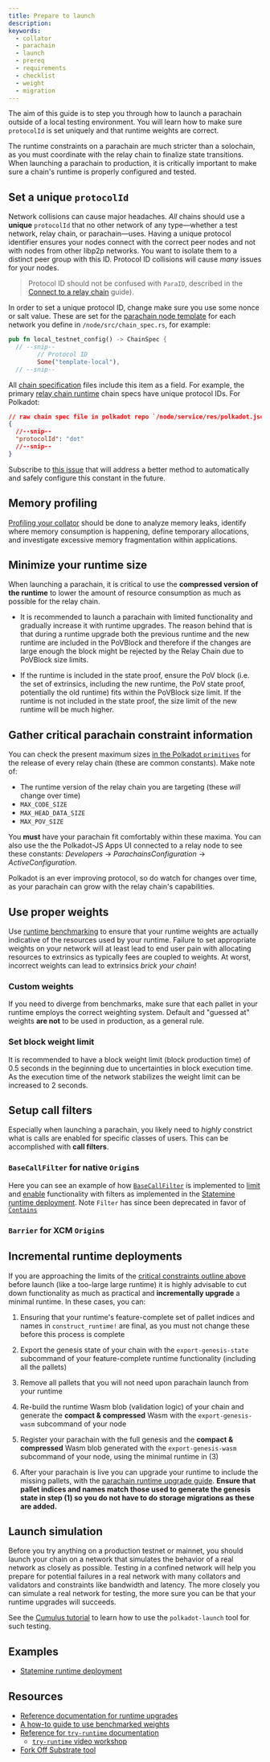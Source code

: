 ```yaml
---
title: Prepare to launch
description:
keywords:
  - collator
  - parachain
  - launch
  - prereq
  - requirements
  - checklist
  - weight
  - migration
---
```


The aim of this guide is to step you through how to launch a parachain outside of a local testing environment.
You will learn how to make sure `protocolId` is set uniquely and that runtime weights are correct.

The runtime constraints on a parachain are much stricter than a solochain, as you must coordinate with the relay chain to finalize state transitions. When launching a parachain to production, it is critically important to make sure a chain's runtime is properly configured and tested.

## Set a unique `protocolId`

Network collisions can cause major headaches.
_All_ chains should use a **unique** `protocolId` that no other network of any type—whether a test network, relay chain, or parachain—uses.
Having a unique protocol identifier ensures your nodes connect with the correct peer
nodes and not with nodes from other libp2p networks.
You want to isolate them to a distinct peer group with this ID.
Protocol ID collisions will cause _many_ issues for your nodes.

> Protocol ID should not be confused with `ParaID`, described in the [Connect to a relay chain](/reference/how-to-guides/parachains/connect-to-a-relay-chain) guide).

In order to set a unique protocol ID, change make sure you use some nonce or salt value.
These are set for the [parachain node template](https://github.com/substrate-developer-hub/substrate-parachain-template/) for each network you define in `/node/src/chain_spec.rs`, for example:

```rust
pub fn local_testnet_config() -> ChainSpec {
  // --snip--
		// Protocol ID
		Some("template-local"),
  // --snip--
```

All [chain specification](/main-docs/build/chain-spec/) files include this item as a field.
For example, the primary [relay chain runtime](https://github.com/paritytech/polkadot/tree/master/node/service/chain-specs) chain specs have unique protocol IDs.
For Polkadot:

```json
// raw chain spec file in polkadot repo `/node/service/res/polkadot.json`
{
  //--snip--
  "protocolId": "dot"
  //--snip--
}
```

Subscribe to [this issue](https://github.com/paritytech/substrate/issues/7746) that will address a better method to automatically and safely configure this constant in the future.

## Memory profiling

[Profiling your collator](/reference/command-line-tools/memory-profiler) should be done to analyze memory leaks,
identify where memory consumption is happening, define temporary allocations, and investigate
excessive memory fragmentation within applications.

## Minimize your runtime size

When launching a parachain, it is critical to use the **compressed version of the runtime** to lower
the amount of resource consumption as much as possible for the relay chain.

- It is recommended to launch a parachain with limited functionality and gradually increase it with
  runtime upgrades. The reason behind that is that during a runtime upgrade both the previous runtime
  and the new runtime are included in the PoVBlock and therefore if the changes are large enough the
  block might be rejected by the Relay Chain due to PoVBlock size limits.

- If the runtime is included in the state proof, ensure the PoV block (i.e. the set of extrinsics,
  including the new runtime, the PoV state proof, potentially the old runtime) fits within the
  PoVBlock size limit. If the runtime is not included in the state proof, the size limit of the new
  runtime will be much higher.

## Gather critical parachain constraint information

You can check the present maximum sizes [in the Polkadot `primitives`](https://github.com/paritytech/polkadot/blob/master/primitives/) for the release of every  relay chain (these are common constants).
Make note of:

- The runtime version of the relay chain you are targeting (these _will_ change over time)
- `MAX_CODE_SIZE`
- `MAX_HEAD_DATA_SIZE`
- `MAX_POV_SIZE`

You **must** have your parachain fit comfortably within these maxima.
You can also use the the Polkadot-JS Apps UI connected to a relay node to see these
constants: _Developers_ -> _ParachainsConfiguration_ -> _ActiveConfiguration_.

Polkadot is an ever improving protocol, so do watch for changes over time, as your parachain can grow with the relay chain's capabilities.

## Use proper weights

Use [runtime benchmarking](/main-docs/test/benchmark) to ensure that your runtime weights are actually indicative of the resources used by your runtime.
Failure to set appropriate weights on your network will at least lead to end user pain with allocating resources to extrinsics as typically fees are coupled to weights. At worst, incorrect weights can lead to extrinsics _brick your chain_!

### Custom weights

If you need to diverge from benchmarks, make sure that each pallet in your runtime employs the correct weighting system.
Default and "guessed at" weights **are not** to be used in production, as a general rule.

### Set block weight limit

It is recommended to have a block weight limit (block production time) of 0.5 seconds in the beginning due to uncertainties in block execution time.
As the execution time of the network stabilizes the weight limit can be increased to 2 seconds.

## Setup call filters

Especially when launching a parachain, you likely need to *highly* constrict what is calls are enabled for specific classes of users.
This can be accomplished with **call filters**.

### `BaseCallFilter` for native `Origin`s

Here you can see an example of how [`BaseCallFilter`](https://paritytech.github.io/substrate/master/frame_system/pallet/trait.Config.html#associatedtype.BaseCallFilter) is implemented to [limit](https://github.com/paritytech/cumulus/blob/59cdbb6a56b1c49009413d66ba2232494563b57c/polkadot-parachains/statemine/src/lib.rs#L148) and [enable](https://github.com/paritytech/cumulus/pull/476/files#diff-09b95657e9aa1b646722afa7944a00ddc2541e8753254a86180b338d3376f93eL151) functionality with filters as implemented in the [Statemine runtime deployment](https://github.com/paritytech/cumulus/pull/476).
Note `Filter` has since been deprecated in favor of [`Contains`](https://paritytech.github.io/substrate/master/frame_support/traits/trait.Contains.html)

### `Barrier` for XCM `Origin`s



## Incremental runtime deployments

If you are approaching the limits of the [critical constraints outline above](#gather-critical-parachain-constraint-information) before launch (like a too-large large runtime) it is highly advisable to cut down functionality as much as practical and **incrementally upgrade** a minimal runtime.
In these cases, you can:

1. Ensuring that your runtime's feature-complete set of pallet indices and names in `construct_runtime!` are final, as you must not change these before this process is complete

1. Export the genesis state of your chain with the `export-genesis-state` subcommand of your feature-complete runtime functionality (including all the pallets)

1. Remove all pallets that you will not need upon parachain launch from your runtime

1. Re-build the runtime Wasm blob (validation logic) of your chain and generate the **compact & compressed** Wasm with the `export-genesis-wasm` subcommand of your node

1. Register your parachain with the full genesis and the **compact & compressed** Wasm blob generated with the `export-genesis-wasm` subcommand of your node, using the minimal runtime in (3)

1. After your parachain is live you can upgrade your runtime to include the missing pallets, with the  [parachain runtime upgrade guide](/reference/how-to-guides/parachains/runtime-upgrade). 
   **Ensure that pallet indices and names match those used to generate the genesis state in step (1) so you do not have to do storage migrations as these are added.**

## Launch simulation

Before you try anything on a production testnet or mainnet, you should launch your chain on a network that simulates the behavior of a real network as closely as possible.
Testing in a confined network will help you prepare for potential failures in a real network with many collators and validators and constraints like bandwidth and latency.
The more closely you can simulate a real network for testing, the more sure you can be that your runtime upgrades will succeeds.

See the [Cumulus tutorial](/tutorials/connect-other-chains/relay-chain/) to learn how to use the `polkadot-launch` tool for such testing.

## Examples

- [Statemine runtime deployment](https://github.com/paritytech/cumulus/pull/476)

## Resources

- [Reference documentation for runtime upgrades](/main-docs/build/upgrade)
- [A how-to guide to use benchmarked weights](/reference/how-to-guides/weights/add-benchmarks)
- [Reference for `try-runtime` documentation](/reference/command-line-tools/try-runtime)
  - [`try-runtime` video workshop](https://www.crowdcast.io/e/substrate-seminar/41)
- [Fork Off Substrate tool](https://github.com/maxsam4/fork-off-substrate)
